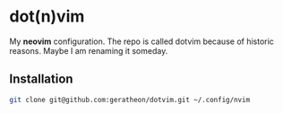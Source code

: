 # dot(n)vim

My **neovim** configuration.
The repo is called dotvim because of historic reasons. Maybe I am renaming it someday.

## Installation

```bash
git clone git@github.com:geratheon/dotvim.git ~/.config/nvim
```

